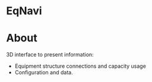 # EqNavi
# About
3D interface to present information:
- Equipment structure connections and capacity usage
- Configuration and data.
